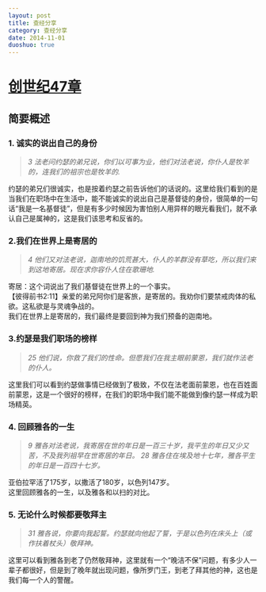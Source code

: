 ```yaml
---
layout: post
title: 查经分享
category: 查经分享 
date: 2014-11-01
duoshuo: true
---
```



[创世纪47章](http://www.chinesebibleonline.com/bible.php?book=%B4%B4%CA%C0%BC%C7&sec=47)
=============================================

简要概述
----------------------------



### 1. 诚实的说出自己的身份           

> _3 法老问约瑟的弟兄说，你们以可事为业，他们对法老说，你仆人是牧羊的，连我们的祖宗也是牧羊的._

约瑟的弟兄们很诚实，也是按着约瑟之前告诉他们的话说的。这里给我们看到的是当我们在职场中在生活中，能不能诚实的说出自己是基督徒的身份，很简单的一句话“我是一名基督徒”，但是有多少时候因为害怕别人用异样的眼光看我们，就不承认自己是属神的，这是我们该思考和反省的。



### 2.我们在世界上是寄居的     

> _4 他们又对法老说，迦南地的饥荒甚大，仆人的羊群没有草吃，所以我们来到这地寄居。现在求你容仆人住在歌珊地._

寄居：这个词说出了我们基督徒在世界上的一个事实。     
【彼得前书2:11】亲爱的弟兄阿你们是客旅，是寄居的。我劝你们要禁戒肉体的私欲。这私欲是与灵魂争战的。    
我们在世界上是寄居的，我们最终是要回到神为我们预备的迦南地。


### 3.约瑟是我们职场的榜样    

>  _25 他们说，你救了我们的性命。但愿我们在我主眼前蒙恩，我们就作法老的仆人。_

这里我们可以看到约瑟做事情已经做到了极致，不仅在法老面前蒙恩，也在百姓面前蒙恩，这是一个很好的榜样，在我们的职场中我们能不能做到像约瑟一样成为职场精英。

 
### 4. 回顾雅各的一生                       

>   _9 雅各对法老说，我寄居在世的年日是一百三十岁，我平生的年日又少又苦，不及我列祖早在世寄居的年日。_
>   _28 雅各住在埃及地十七年，雅各平生的年日是一百四十七岁。_

亚伯拉罕活了175岁，以撒活了180岁，以色列147岁。     
这里回顾雅各的一生，以及雅各和以扫的对比。



### 5. 无论什么时候都要敬拜主                   

>  _31 雅各说，你要向我起誓。约瑟就向他起了誓，于是以色列在床头上（或作扶着杖头）敬拜神。_


这里可以看到雅各到老了仍然敬拜神，这里就有一个“晚洁不保”问题，有多少人一辈子都很好，但是到了晚年就出现问题，像所罗门王，到老了拜其他的神，这也是我们每一个人的警醒。










